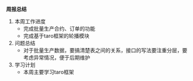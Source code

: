 **周报总结**

1. 本周工作进度
	* 完成批量生产合约、订单的功能
	* 完成基于taro框架的轮播模块
1. 问题总结
	* 对于批量生产数据，要搞清楚表之间的关系，接口的写法要注重分层，要考虑异常情况，便于后期维护
1. 学习计划
	* 本周主要学习taro框架